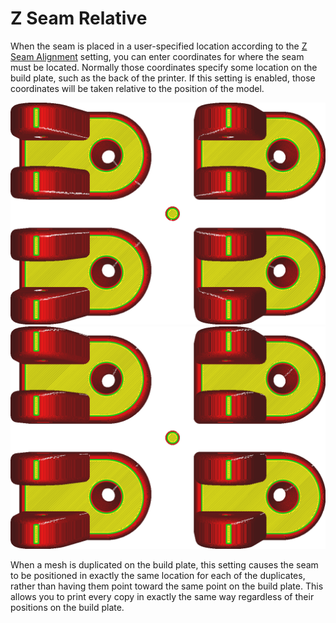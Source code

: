 Z Seam Relative
====
When the seam is placed in a user-specified location according to the [Z Seam Alignment](z_seam_type.md) setting, you can enter coordinates for where the seam must be located. Normally those coordinates specify some location on the build plate, such as the back of the printer. If this setting is enabled, those coordinates will be taken relative to the position of the model.

<!--screenshot {
"image_path": "z_seam_relative_disabled.png",
"models": [
    {
        "script": "rod_holder.scad",
        "transformation": ["translateX(-30)", "translateY(-20)"]
    },
    {
        "script": "rod_holder.scad",
        "transformation": ["translateX(30)", "translateY(-20)"]
    },
    {
        "script": "rod_holder.scad",
        "transformation": ["translateX(30)", "translateY(20)"]
    },
    {
        "script": "rod_holder.scad",
        "transformation": ["translateX(-30)", "translateY(20)"]
    },
    {
        "script": "cylinder.scad",
        "transformation": ["scale(0.25)"]
    }
],
"camera_position": [0, 0, 250],
"settings": {
    "z_seam_type": "back",
    "z_seam_x": 500,
    "z_seam_y": 500,
    "z_seam_relative": false
},
"colours": 64
}-->
<!--screenshot {
"image_path": "z_seam_relative_enabled.png",
"models": [
    {
        "script": "rod_holder.scad",
        "transformation": ["translateX(-30)", "translateY(-20)"]
    },
    {
        "script": "rod_holder.scad",
        "transformation": ["translateX(30)", "translateY(-20)"]
    },
    {
        "script": "rod_holder.scad",
        "transformation": ["translateX(30)", "translateY(20)"]
    },
    {
        "script": "rod_holder.scad",
        "transformation": ["translateX(-30)", "translateY(20)"]
    },
    {
        "script": "cylinder.scad",
        "transformation": ["scale(0.25)"]
    }
],
"camera_position": [0, 0, 250],
"settings": {
    "z_seam_type": "back",
    "z_seam_x": 500,
    "z_seam_y": 500,
    "z_seam_relative": true
},
"colours": 64
}-->
![Disabled: The coordinates point to an absolute position in the centre of the build plate, so all the white stripes point towards the middle](../images/z_seam_relative_disabled.png)
![Enabled: The coordinates are relative to the model so every model will have the white stripes in the same corner](../images/z_seam_relative_enabled.png)

When a mesh is duplicated on the build plate, this setting causes the seam to be positioned in exactly the same location for each of the duplicates, rather than having them point toward the same point on the build plate. This allows you to print every copy in exactly the same way regardless of their positions on the build plate.